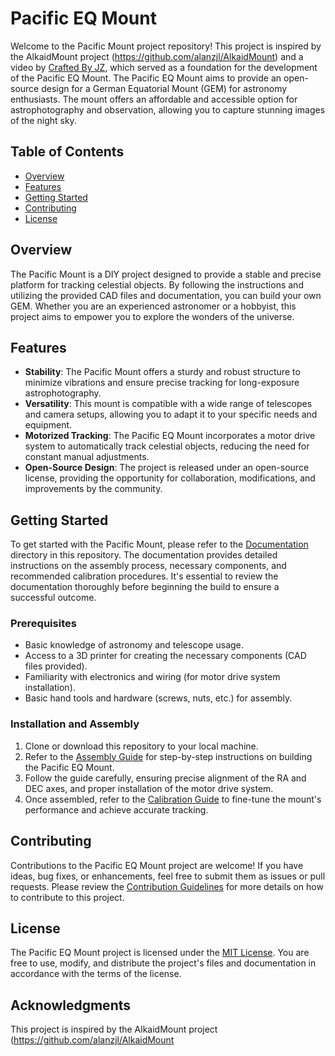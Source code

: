 # Pacific EQ Mount

Welcome to the Pacific Mount project repository! This project is inspired by the AlkaidMount project (https://github.com/alanzjl/AlkaidMount) and a video by [Crafted By JZ](https://youtu.be/k2GoMa2DpH8), which served as a foundation for the development of the Pacific EQ Mount. The Pacific EQ Mount aims to provide an open-source design for a German Equatorial Mount (GEM) for astronomy enthusiasts. The mount offers an affordable and accessible option for astrophotography and observation, allowing you to capture stunning images of the night sky.

## Table of Contents
- [Overview](#overview)
- [Features](#features)
- [Getting Started](#getting-started)
- [Contributing](#contributing)
- [License](#license)

## Overview
The Pacific Mount is a DIY project designed to provide a stable and precise platform for tracking celestial objects. By following the instructions and utilizing the provided CAD files and documentation, you can build your own GEM. Whether you are an experienced astronomer or a hobbyist, this project aims to empower you to explore the wonders of the universe.

## Features
- **Stability**: The Pacific Mount offers a sturdy and robust structure to minimize vibrations and ensure precise tracking for long-exposure astrophotography.
- **Versatility**: This mount is compatible with a wide range of telescopes and camera setups, allowing you to adapt it to your specific needs and equipment.
- **Motorized Tracking**: The Pacific EQ Mount incorporates a motor drive system to automatically track celestial objects, reducing the need for constant manual adjustments.
- **Open-Source Design**: The project is released under an open-source license, providing the opportunity for collaboration, modifications, and improvements by the community.

## Getting Started
To get started with the Pacific Mount, please refer to the [Documentation](./docs) directory in this repository. The documentation provides detailed instructions on the assembly process, necessary components, and recommended calibration procedures. It's essential to review the documentation thoroughly before beginning the build to ensure a successful outcome.

### Prerequisites
- Basic knowledge of astronomy and telescope usage.
- Access to a 3D printer for creating the necessary components (CAD files provided).
- Familiarity with electronics and wiring (for motor drive system installation).
- Basic hand tools and hardware (screws, nuts, etc.) for assembly.

### Installation and Assembly
1. Clone or download this repository to your local machine.
2. Refer to the [Assembly Guide](./docs/assembly.md) for step-by-step instructions on building the Pacific EQ Mount.
3. Follow the guide carefully, ensuring precise alignment of the RA and DEC axes, and proper installation of the motor drive system.
4. Once assembled, refer to the [Calibration Guide](./docs/calibration.md) to fine-tune the mount's performance and achieve accurate tracking.

## Contributing
Contributions to the Pacific EQ Mount project are welcome! If you have ideas, bug fixes, or enhancements, feel free to submit them as issues or pull requests. Please review the [Contribution Guidelines](./CONTRIBUTING.md) for more details on how to contribute to this project.

## License
The Pacific EQ Mount project is licensed under the [MIT License](./LICENSE). You are free to use, modify, and distribute the project's files and documentation in accordance with the terms of the license.

## Acknowledgments
This project is inspired by the AlkaidMount project (https://github.com/alanzjl/AlkaidMount
